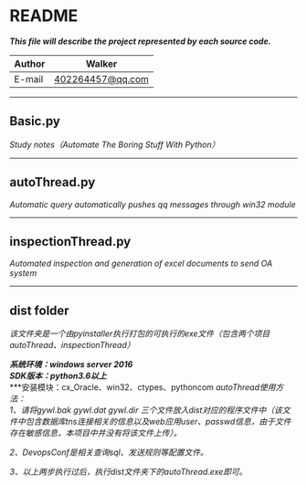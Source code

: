 README
==============
***This file will describe the project represented by each source code.***

|Author|Walker|
|---|---
|E-mail|402264457@qq.com

****
## Basic.py
*Study notes（Automate The Boring Stuff With Python）*
*****
## autoThread.py
*Automatic query automatically pushes qq messages through win32 module*
*****
## inspectionThread.py
*Automated inspection and generation of excel documents to send OA system*
*****
## dist folder
*该文件夹是一个由pyinstaller执行打包的可执行的exe文件（包含两个项目autoThread、inspectionThread）*  

***系统环境：windows server 2016***  
***SDK版本：python3.6以上***  
***安装模块：cx_Oracle、win32、ctypes、pythoncom
*autoThread使用方法：*  
*1、请将gywl.bak gywl.dat gywl.dir 三个文件放入dist对应的程序文件中（该文件中包含数据库tns连接相关的信息以及web应用user、passwd信息，由于文件存在敏感信息，本项目中并没有将该文件上传）。*  

*2、DevopsConf是相关查询sql、发送规则等配置文件。*  

*3、以上两步执行过后，执行dist文件夹下的autoThread.exe即可。*
